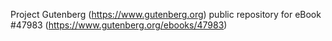 Project Gutenberg (https://www.gutenberg.org) public repository for eBook #47983 (https://www.gutenberg.org/ebooks/47983)
